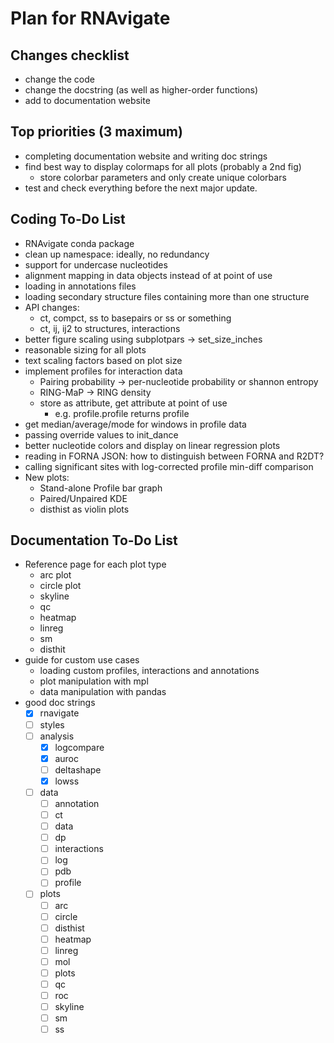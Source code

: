 Plan for RNAvigate
==================

Changes checklist
-----------------
- change the code
- change the docstring (as well as higher-order functions)
- add to documentation website

Top priorities (3 maximum)
--------------------------
- completing documentation website and writing doc strings
- find best way to display colormaps for all plots (probably a 2nd fig)
  - store colorbar parameters and only create unique colorbars
- test and check everything before the next major update.

Coding To-Do List
-----------------

- RNAvigate conda package
- clean up namespace: ideally, no redundancy
- support for undercase nucleotides
- alignment mapping in data objects instead of at point of use
- loading in annotations files
- loading secondary structure files containing more than one structure
- API changes:
  - ct, compct, ss to basepairs or ss or something
  - ct, ij, ij2 to structures, interactions
- better figure scaling using subplotpars -> set_size_inches
- reasonable sizing for all plots
- text scaling factors based on plot size
- implement profiles for interaction data
  - Pairing probability -> per-nucleotide probability or shannon entropy
  - RING-MaP -> RING density
  - store as attribute, get attribute at point of use
    - e.g. profile.profile returns profile
- get median/average/mode for windows in profile data
- passing override values to init_dance
- better nucleotide colors and display on linear regression plots
- reading in FORNA JSON: how to distinguish between FORNA and R2DT?
- calling significant sites with log-corrected profile min-diff comparison
- New plots:
  - Stand-alone Profile bar graph
  - Paired/Unpaired KDE
  - disthist as violin plots

Documentation To-Do List
------------------------

- Reference page for each plot type
  - arc plot
  - circle plot
  - skyline
  - qc
  - heatmap
  - linreg
  - sm
  - disthit
- guide for custom use cases
  - loading custom profiles, interactions and annotations
  - plot manipulation with mpl
  - data manipulation with pandas
- good doc strings
  - [X] rnavigate
  - [ ] styles
  - [ ] analysis
    - [x] logcompare
    - [x] auroc
    - [ ] deltashape
    - [x] lowss
  - [ ] data
    - [ ] annotation
    - [ ] ct
    - [ ] data
    - [ ] dp
    - [ ] interactions
    - [ ] log
    - [ ] pdb
    - [ ] profile
  - [ ] plots
    - [ ] arc
    - [ ] circle
    - [ ] disthist
    - [ ] heatmap
    - [ ] linreg
    - [ ] mol
    - [ ] plots
    - [ ] qc
    - [ ] roc
    - [ ] skyline
    - [ ] sm
    - [ ] ss
